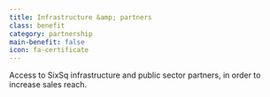 ```yaml
---
title: Infrastructure &amp; partners
class: benefit
category: partnership
main-benefit: false
icon: fa-certificate
---
```


Access to SixSq infrastructure and public sector partners, in order to increase sales reach.
